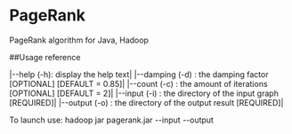 # PageRank
PageRank algorithm for Java, Hadoop

##Usage reference

|--help (-h): display the help text|
|--damping (-d) : the damping factor [OPTIONAL] [DEFAULT = 0.85]|
|--count (-c) : the amount of iterations [OPTIONAL] [DEFAULT = 2]|
|--input (-i) : the directory of the input graph [REQUIRED]|
|--output (-o) : the directory of the output result [REQUIRED]|

To launch use: hadoop jar pagerank.jar --input <in> --output <out>
